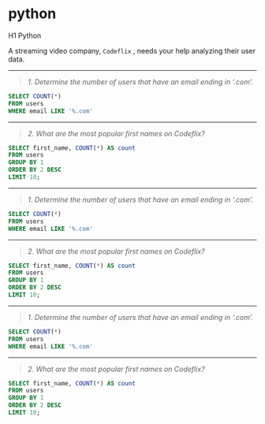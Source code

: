 # python


H1 Python


A streaming video company, `Codeflix` , needs your help analyzing their user data.

***

>_1. Determine the number of users that have an email ending in ‘.com’._
``` SQL
SELECT COUNT(*)
FROM users
WHERE email LIKE '%.com'
```

***

>_2. What are the most popular first names on Codeflix?_
``` SQL
SELECT first_name, COUNT(*) AS count
FROM users
GROUP BY 1
ORDER BY 2 DESC
LIMIT 10;
```
***

>_1. Determine the number of users that have an email ending in ‘.com’._
``` SQL
SELECT COUNT(*)
FROM users
WHERE email LIKE '%.com'
```

***

>_2. What are the most popular first names on Codeflix?_
``` SQL
SELECT first_name, COUNT(*) AS count
FROM users
GROUP BY 1
ORDER BY 2 DESC
LIMIT 10;
```

***

>_1. Determine the number of users that have an email ending in ‘.com’._
``` SQL
SELECT COUNT(*)
FROM users
WHERE email LIKE '%.com'
```

***

>_2. What are the most popular first names on Codeflix?_
``` SQL
SELECT first_name, COUNT(*) AS count
FROM users
GROUP BY 1
ORDER BY 2 DESC
LIMIT 10;
```
